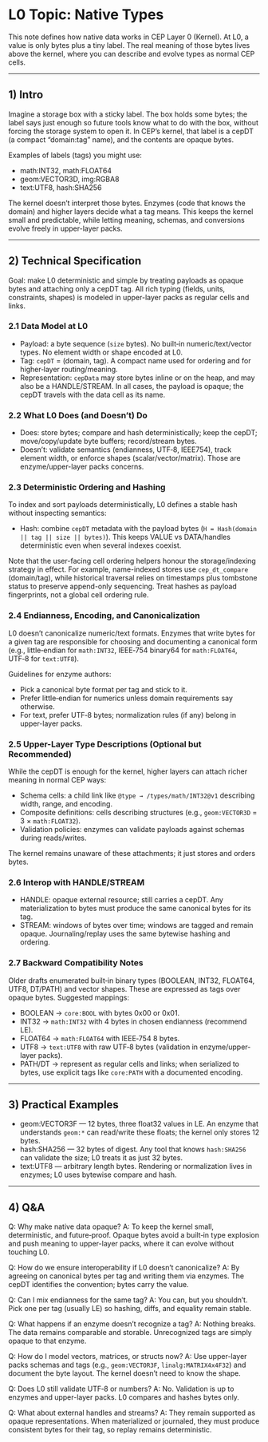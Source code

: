 # L0 Topic: Native Types

This note defines how native data works in CEP Layer 0 (Kernel). At L0, a value is only bytes plus a tiny label. The real meaning of those bytes lives above the kernel, where you can describe and evolve types as normal CEP cells.

---

## 1) Intro

Imagine a storage box with a sticky label. The box holds some bytes; the label says just enough so future tools know what to do with the box, without forcing the storage system to open it. In CEP’s kernel, that label is a cepDT (a compact “domain:tag” name), and the contents are opaque bytes.

Examples of labels (tags) you might use:
- math:INT32, math:FLOAT64
- geom:VECTOR3D, img:RGBA8
- text:UTF8, hash:SHA256

The kernel doesn’t interpret those bytes. Enzymes (code that knows the domain) and higher layers decide what a tag means. This keeps the kernel small and predictable, while letting meaning, schemas, and conversions evolve freely in upper-layer packs.

---

## 2) Technical Specification

Goal: make L0 deterministic and simple by treating payloads as opaque bytes and attaching only a cepDT tag. All rich typing (fields, units, constraints, shapes) is modeled in upper-layer packs as regular cells and links.

### 2.1 Data Model at L0

- Payload: a byte sequence (`size` bytes). No built‑in numeric/text/vector types. No element width or shape encoded at L0.
- Tag: `cepDT` = (domain, tag). A compact name used for ordering and for higher‑layer routing/meaning.
- Representation: `cepData` may store bytes inline or on the heap, and may also be a HANDLE/STREAM. In all cases, the payload is opaque; the cepDT travels with the data cell as its name.

### 2.2 What L0 Does (and Doesn’t) Do

- Does: store bytes; compare and hash deterministically; keep the cepDT; move/copy/update byte buffers; record/stream bytes.
- Doesn’t: validate semantics (endianness, UTF‑8, IEEE754), track element width, or enforce shapes (scalar/vector/matrix). Those are enzyme/upper-layer packs concerns.

### 2.3 Deterministic Ordering and Hashing

To index and sort payloads deterministically, L0 defines a stable hash without inspecting semantics:
- Hash: combine `cepDT` metadata with the payload bytes (`H = Hash(domain || tag || size || bytes)`). This keeps VALUE vs DATA/handles deterministic even when several indexes coexist.

Note that the user-facing cell ordering helpers honour the storage/indexing strategy in effect. For example, name-indexed stores use `cep_dt_compare` (domain/tag), while historical traversal relies on timestamps plus tombstone status to preserve append-only sequencing. Treat hashes as payload fingerprints, not a global cell ordering rule.

### 2.4 Endianness, Encoding, and Canonicalization

L0 doesn’t canonicalize numeric/text formats. Enzymes that write bytes for a given tag are responsible for choosing and documenting a canonical form (e.g., little‑endian for `math:INT32`, IEEE‑754 binary64 for `math:FLOAT64`, UTF‑8 for `text:UTF8`).

Guidelines for enzyme authors:
- Pick a canonical byte format per tag and stick to it.
- Prefer little‑endian for numerics unless domain requirements say otherwise.
- For text, prefer UTF‑8 bytes; normalization rules (if any) belong in upper-layer packs.

### 2.5 Upper-Layer Type Descriptions (Optional but Recommended)

While the cepDT is enough for the kernel, higher layers can attach richer meaning in normal CEP ways:
- Schema cells: a child link like `@type → /types/math/INT32@v1` describing width, range, and encoding.
- Composite definitions: cells describing structures (e.g., `geom:VECTOR3D` = 3 × `math:FLOAT32`).
- Validation policies: enzymes can validate payloads against schemas during reads/writes.

The kernel remains unaware of these attachments; it just stores and orders bytes.

### 2.6 Interop with HANDLE/STREAM

- HANDLE: opaque external resource; still carries a cepDT. Any materialization to bytes must produce the same canonical bytes for its tag.
- STREAM: windows of bytes over time; windows are tagged and remain opaque. Journaling/replay uses the same bytewise hashing and ordering.

### 2.7 Backward Compatibility Notes

Older drafts enumerated built‑in binary types (BOOLEAN, INT32, FLOAT64, UTF8, DT/PATH) and vector shapes. These are expressed as tags over opaque bytes. Suggested mappings:
- BOOLEAN → `core:BOOL` with bytes 0x00 or 0x01.
- INT32 → `math:INT32` with 4 bytes in chosen endianness (recommend LE).
- FLOAT64 → `math:FLOAT64` with IEEE‑754 8 bytes.
- UTF8 → `text:UTF8` with raw UTF‑8 bytes (validation in enzyme/upper-layer packs).
- PATH/DT → represent as regular cells and links; when serialized to bytes, use explicit tags like `core:PATH` with a documented encoding.

---

## 3) Practical Examples

- geom:VECTOR3F — 12 bytes, three float32 values in LE. An enzyme that understands `geom:*` can read/write these floats; the kernel only stores 12 bytes.
- hash:SHA256 — 32 bytes of digest. Any tool that knows `hash:SHA256` can validate the size; L0 treats it as just 32 bytes.
- text:UTF8 — arbitrary length bytes. Rendering or normalization lives in enzymes; L0 uses bytewise compare and hash.

---

## 4) Q&A

Q: Why make native data opaque?
A: To keep the kernel small, deterministic, and future‑proof. Opaque bytes avoid a built‑in type explosion and push meaning to upper-layer packs, where it can evolve without touching L0.

Q: How do we ensure interoperability if L0 doesn’t canonicalize?
A: By agreeing on canonical bytes per tag and writing them via enzymes. The cepDT identifies the convention; bytes carry the value.

Q: Can I mix endianness for the same tag?
A: You can, but you shouldn’t. Pick one per tag (usually LE) so hashing, diffs, and equality remain stable.

Q: What happens if an enzyme doesn’t recognize a tag?
A: Nothing breaks. The data remains comparable and storable. Unrecognized tags are simply opaque to that enzyme.

Q: How do I model vectors, matrices, or structs now?
A: Use upper-layer packs schemas and tags (e.g., `geom:VECTOR3F`, `linalg:MATRIX4x4F32`) and document the byte layout. The kernel doesn’t need to know the shape.

Q: Does L0 still validate UTF‑8 or numbers?
A: No. Validation is up to enzymes and upper-layer packs. L0 compares and hashes bytes only.

Q: What about external handles and streams?
A: They remain supported as opaque representations. When materialized or journaled, they must produce consistent bytes for their tag, so replay remains deterministic.
